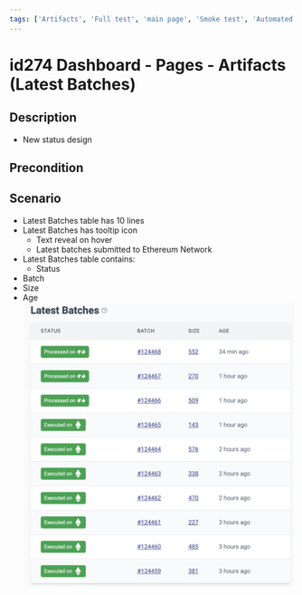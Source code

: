```yaml
---
tags: ['Artifacts', 'Full test', 'main page', 'Smoke test', 'Automated', 'Active']
---
```


# id274 Dashboard - Pages - Artifacts (Latest Batches)

## Description
  - New status design

## Precondition


## Scenario
- Latest Batches table has 10 lines
- Latest Batches has tooltip icon
    - Text reveal on hover
    - Latest batches submitted to Ethereum Network
- Latest Batches table contains:
    - Status
- Batch
- Size
- Age
  ![Screenshot](../../../../static/img/Pages/DashboardPage/id274_1.png)